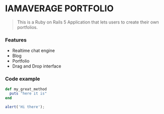 # IAMAVERAGE PORTFOLIO

>This is a Ruby on Rails 5 Application that lets users to create their own portfolios.

### Features

- Realtime chat engine
- Blog
- Portfolio
- Drag and Drop interface

### Code example

```ruby
def my_great_method
  puts "here it is"
end
```

```javascript
alert('Hi there');
```
